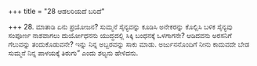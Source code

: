 +++
title = "28 ಆಡಲರಿಯದೆ ಬರಿದೆ"

+++
28. ಮಾತಾಡಿ ಏನು ಪ್ರಯೋಜನ? ಸುಮ್ಮನೆ ಸೈನ್ಯವನ್ನು ಕೂಡಿಸಿ ಅನೇಕರನ್ನು ಕೊಲ್ಲಿಸಿ ಬಳಿಕ ಸೈನ್ಯವು ಸಂಪೂರ್ಣ ನಾಶವಾಗಲು ದುರ್ಯೋಧನನು ಯುದ್ಧದಲ್ಲಿ ಸಿಕ್ಕಿ ಬಂಧನಕ್ಕೆ ಒಳಗಾಗನೇ? ಆಡಿದವನು ಅರಸನಿಗೆ ಗೆಲುವನ್ನು ತಂದುಕೊಡುವನೇ? ಇನ್ನು ನಿನ್ನ ಅಬ್ಬರವನ್ನು ಸಾಕು ಮಾಡು. ಅರ್ಜುನನೊಂದಿಗೆ ನೀನು ಕಾದುವದೇ ಬೇಡ ಸುಮ್ಮನೆ ನಿನ್ನ ಪಾಳಯಕ್ಕೆ ತಿರುಗು” ಎಂದು ಶಲ್ಯನು ಹೇಳಿದನು.